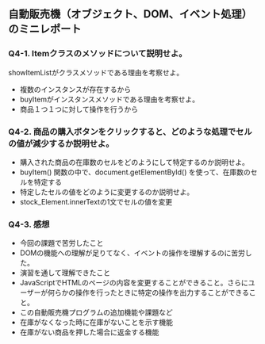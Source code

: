 ## 自動販売機（オブジェクト、DOM、イベント処理）のミニレポート
### Q4-1. Itemクラスのメソッドについて説明せよ。
showItemListがクラスメソッドである理由を考察せよ。
* 複数のインスタンスが存在するから
* buyItemがインスタンスメソッドである理由を考察せよ。
* 商品１つ１つに対して操作を行うから
### Q4-2. 商品の購入ボタンをクリックすると、どのような処理でセルの値が減少するか説明せよ。
* 購入された商品の在庫数のセルをどのようにして特定するのか説明せよ。
*   buyItem() 関数の中で、document.getElementById() を使って、在庫数のセルを特定する
* 特定したセルの値をどのように変更するのか説明せよ。
* stock_Element.innerTextの1文でセルの値を変更
  
### Q4-3. 感想
* 今回の課題で苦労したこと
* DOMの機能への理解が足りてなく、イベントの操作を理解するのに苦労した。
* 演習を通して理解できたこと
* JavaScriptでHTMLのページの内容を変更することができること。さらにユーザーが何らかの操作を行ったときに特定の操作を出力することができること。
* この自動販売機プログラムの追加機能や課題など
* 在庫がなくなった時に在庫がないことを示す機能
* 在庫がない商品を押した場合に返金する機能

